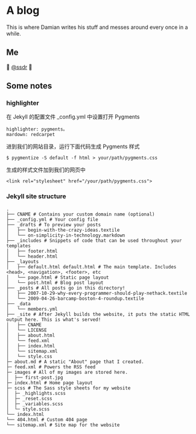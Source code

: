 # A blog

This is where Damian writes his stuff and messes around every once in a while.

## Me

:wave: [@ssdr](https://github.com/ssdr)
:panda_face:

## Some notes

### highlighter
在 Jekyll 的配置文件 _config.yml 中设置打开 Pygments

	highlighter: pygments。
	mardown: redcarpet

进到我们的网站目录，运行下面代码生成 Pygments 样式

	$ pygmentize -S default -f html > your/path/pygments.css

生成的样式文件加到我们的网页中

	<link rel="stylesheet" href="/your/path/pygments.css">

### Jekyll site structure
```
.
├── CNAME # Contains your custom domain name (optional)
├── _config.yml # Your config file
├── _drafts # To preview your posts
│   ├── begin-with-the-crazy-ideas.textile
│   └── on-simplicity-in-technology.markdown
├── _includes # Snippets of code that can be used throughout your templates
│   ├── footer.html
│   └── header.html
├── _layouts
│   ├── default.html default.html # The main template. Includes <head>, <navigation>, <footer>, etc
│   └── page.html # Static page layout
│   └── post.html # Blog post layout
├── _posts # All posts go in this directory!
│   ├── 2007-10-29-why-every-programmer-should-play-nethack.textile
│   └── 2009-04-26-barcamp-boston-4-roundup.textile
├── _data
│   └── members.yml
├── _site # After Jekyll builds the website, it puts the static HTML output here. This is what's served!
│   ├── CNAME
│   └── LICENSE
│   ├── about.html
│   └── feed.xml
│   ├── index.html
│   └── sitemap.xml
│   └── style.css
├─ about.md # A static "About" page that I created.
├─ feed.xml # Powers the RSS feed
├─ images # All of my images are stored here.
│  ├── first-post.jpg
├─ index.html # Home page layout
├─ scss # The Sass style sheets for my website
│  ├─ _highlights.scss
│  ├─ _reset.scss
│  ├─ _variables.scss
│  └─ style.scss
└── index.html
└── 404.html # Custom 404 page
└── sitemap.xml # Site map for the website
```


